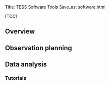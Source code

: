 Title: TESS Software Tools
Save_as: software.html

[TOC]

## Overview




## Observation planning



## Data analysis


### Tutorials
